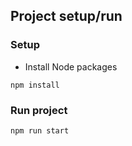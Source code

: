 ## Project setup/run

### Setup

- Install Node packages

```
npm install
```

### Run project

```
npm run start
```
